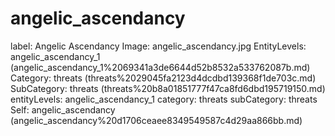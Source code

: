 # angelic_ascendancy

label: Angelic Ascendancy
Image: angelic_ascendancy.jpg
EntityLevels: angelic_ascendancy_1 (angelic_ascendancy_1%2069341a3de6644d52b8532a533762087b.md)
Category: threats (threats%2029045fa2123d4dcdbd139368f1de703c.md)
SubCategory: threats (threats%20b8a01851777f47ca8fd6dbd195719150.md)
entityLevels: angelic_ascendancy_1
category: threats
subCategory: threats
Self: angelic_ascendancy (angelic_ascendancy%20d1706ceaee8349549587c4d29aa866bb.md)

[](Untitled%20dec9e68058f0493796930772fa177ac6.md)